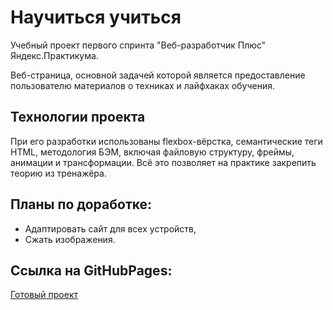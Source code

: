 # Научиться учиться

Учебный проект первого спринта "Веб-разработчик Плюс" Яндекс.Практикума.

Веб-страница, основной задачей которой является предоставление пользователю материалов о техниках и лайфхаках обучения.
 
 ## Технологии проекта
 При его разработки использованы flexbox-вёрстка, семантические теги HTML, методология БЭМ, включая файловую структуру, фреймы, анимации и трансформации. Всё это позволяет на практике закрепить теорию из тренажёра.
## Планы по доработке:
- Адаптировать сайт для всех устройств,
- Сжать изображения.

## Ссылка на GitHubPages: 
[Готовый проект](https://n1ckwhite.github.io/how-to-learn/)

